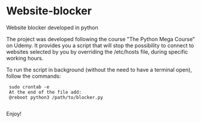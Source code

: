 # Website-blocker
Website blocker developed in python

The project was developed following the course "The Python Mega Course" on Udemy. It provides you a script that will stop the possibility to connect to websites selected by you by overriding the /etc/hosts file, during specific working hours.

To run the script in background (without the need to have a terminal open), follow the commands:

```
 sudo crontab -e
 At the end of the file add:
 @reboot python3 /path/to/blocker.py
 
```

Enjoy!

